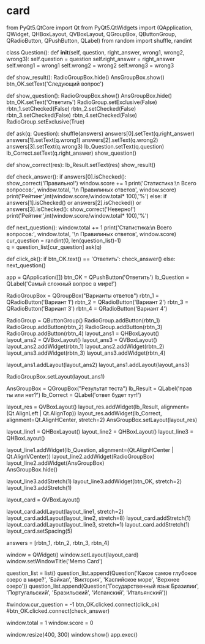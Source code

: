 # card
from PyQt5.QtCore import Qt
from PyQt5.QtWidgets import (QApplication, QWidget, QHBoxLayout, QVBoxLayout, QGroupBox, QButtonGroup, QRadioButton, QPushButton, QLabel)
from random import shuffle, randint

class Question():
    def __init__(self, question, right_answer, wrong1, wrong2, wrong3):
        self.question = question
        self.right_answer = right_answer
        self.wrong1 = wrong1
        self.wrong2 = wrong2
        self.wrong3 = wrong3
        
def show_result():
    RadioGroupBox.hide()
    AnsGroupBox.show()
    btn_OK.setText('Следующий вопрос')

def show_question():
    RadioGroupBox.show()
    AnsGroupBox.hide()
    btn_OK.setText('Ответить')
    RadioGroup.setExclusive(False) 
    rbtn_1.setChecked(False)
    rbtn_2.setChecked(False)
    rbtn_3.setChecked(False)
    rbtn_4.setChecked(False)
    RadioGroup.setExclusive(True) 

def ask(q: Question):
    shuffle(answers)
    answers[0].setText(q.right_answer)
    answers[1].setText(q.wrong1)
    answers[2].setText(q.wrong2)
    answers[3].setText(q.wrong3)
    lb_Question.setText(q.question)
    lb_Correct.setText(q.right_answer) 
    show_question() 

def show_correct(res):
    lb_Result.setText(res)
    show_result()

def check_answer():
    if answers[0].isChecked():
        show_correct('Правильно!')
        window.score += 1
        print('Cтатистика:\n Всего вопросов:', window.total, '\n Правилиных ответов', window.score)
        print('Рейтинг',int(window.score/window.total* 100),'%')
    else:
        if answers[1].isChecked() or answers[2].isChecked() or answers[3].isChecked():
            show_correct('Неверно!')
            print('Рейтинг',int(window.score/window.total* 100),'%')

def next_question():
    window.total += 1
    print('Cтатистика:\n Всего вопросов:', window.total, '\n Правилиных ответов', window.score)
    cur_question = randint(0, len(question_list)-1)     
    q = question_list[cur_question]
    ask(q)
    
    

def click_ok():
    if btn_OK.text() == 'Ответить':
        check_answer()
    else:
        next_question()
        
   




            
app = QApplication([])
btn_OK = QPushButton('Ответить') 
lb_Question = QLabel('Самый сложный вопрос в мире!')


RadioGroupBox = QGroupBox("Варианты ответов") 
rbtn_1 = QRadioButton('Вариант 1')
rbtn_2 = QRadioButton('Вариант 2')
rbtn_3 = QRadioButton('Вариант 3')
rbtn_4 = QRadioButton('Вариант 4')


RadioGroup = QButtonGroup()
RadioGroup.addButton(rbtn_1)
RadioGroup.addButton(rbtn_2)
RadioGroup.addButton(rbtn_3)
RadioGroup.addButton(rbtn_4)
layout_ans1 = QHBoxLayout()   
layout_ans2 = QVBoxLayout() 
layout_ans3 = QVBoxLayout()
layout_ans2.addWidget(rbtn_1)
layout_ans2.addWidget(rbtn_2)
layout_ans3.addWidget(rbtn_3) 
layout_ans3.addWidget(rbtn_4)


layout_ans1.addLayout(layout_ans2)
layout_ans1.addLayout(layout_ans3) 


RadioGroupBox.setLayout(layout_ans1) 


AnsGroupBox = QGroupBox("Результат теста")
lb_Result = QLabel('прав ты или нет?')
lb_Correct = QLabel('ответ будет тут!')


layout_res = QVBoxLayout()
layout_res.addWidget(lb_Result, alignment=(Qt.AlignLeft | Qt.AlignTop))
layout_res.addWidget(lb_Correct, alignment=Qt.AlignHCenter, stretch=2)
AnsGroupBox.setLayout(layout_res)


layout_line1 = QHBoxLayout()
layout_line2 = QHBoxLayout()
layout_line3 = QHBoxLayout()


layout_line1.addWidget(lb_Question, alignment=(Qt.AlignHCenter | Qt.AlignVCenter))
layout_line2.addWidget(RadioGroupBox)   
layout_line2.addWidget(AnsGroupBox)  
AnsGroupBox.hide() 


layout_line3.addStretch(1)
layout_line3.addWidget(btn_OK, stretch=2) 
layout_line3.addStretch(1)


layout_card = QVBoxLayout()


layout_card.addLayout(layout_line1, stretch=2)
layout_card.addLayout(layout_line2, stretch=8)
layout_card.addStretch(1)
layout_card.addLayout(layout_line3, stretch=1)
layout_card.addStretch(1)
layout_card.setSpacing(5)

answers = [rbtn_1, rbtn_2, rbtn_3, rbtn_4]

window = QWidget()
window.setLayout(layout_card)
window.setWindowTitle('Memo Card')

question_list = list()
question_list.append(Question('Какое самое глубокое озеро в мире?', 'Байкал', 'Виктория', 'Каспийское море', 'Верхнее озеро'))
question_list.append(Question('Государственный язык Бразилии', 'Португальский', 'Бразильский', 'Испанский', 'Итальянский'))


#window.cur_question = -1
btn_OK.clicked.connect(click_ok)
#btn_OK.clicked.connect(check_answer) 

window.total = 1
window.score = 0


window.resize(400, 300)
window.show()
app.exec()
